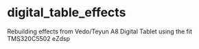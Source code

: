 # digital_table_effects
Rebuilding effects from Vedo/Teyun A8 Digital Tablet using the fit TMS320C5502 eZdsp

